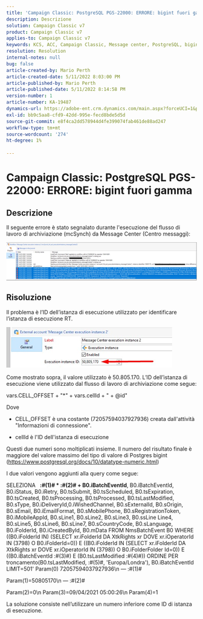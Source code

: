 ```yaml
---
title: 'Campaign Classic: PostgreSQL PGS-22000: ERRORE: bigint fuori gamma"'
description: Descrizione
solution: Campaign Classic v7
product: Campaign Classic v7
applies-to: Campaign Classic v7
keywords: KCS, ACC, Campaign Classic, Message center, PostgreSQL, bigint
resolution: Resolution
internal-notes: null
bug: false
article-created-by: Mario Perth
article-created-date: 5/11/2022 8:03:00 PM
article-published-by: Mario Perth
article-published-date: 5/11/2022 8:14:58 PM
version-number: 1
article-number: KA-19487
dynamics-url: https://adobe-ent.crm.dynamics.com/main.aspx?forceUCI=1&pagetype=entityrecord&etn=knowledgearticle&id=7d927154-65d1-ec11-a7b5-00224809c556
exl-id: bb9c5aa8-cfd9-42dd-995e-fecd8bde5d5d
source-git-commit: e8f4ca2dd578944d4fe399074fab461de88ad247
workflow-type: tm+mt
source-wordcount: '274'
ht-degree: 1%

---
```


# Campaign Classic: PostgreSQL PGS-22000: ERRORE: bigint fuori gamma

## Descrizione


Il seguente errore è stato segnalato durante l&#39;esecuzione del flusso di lavoro di archiviazione (mcSynch) da Message Center (Centro messaggi):

![](assets/___9537defc-66d1-ec11-a7b5-00224809c556___.png)




## Risoluzione


Il problema è l’ID dell’istanza di esecuzione utilizzato per identificare l’istanza di esecuzione RT.

![](assets/b19e48ed-65d1-ec11-a7b5-00224809c556.png)

Come mostrato sopra, il valore utilizzato è 50.805.170. L’ID dell’istanza di esecuzione viene utilizzato dal flusso di lavoro di archiviazione come segue:

vars.CELL_OFFSET + &quot;\*&quot; + vars.cellId + &quot; + @id&quot;

Dove

- CELL_OFFSET è una costante (72057594037927936) creata dall&#39;attività &quot;Informazioni di connessione&quot;.

- cellId è l&#39;ID dell&#39;istanza di esecuzione

Questi due numeri sono moltiplicati insieme. Il numero del risultato finale è maggiore del valore massimo del tipo di valore di Postgres bigint (https://www.postgresql.org/docs/10/datatype-numeric.html)

I due valori vengono aggiunti alla query come segue:

SELEZIONA   <b>:#(1)# \* :#(2)# + B0.iBatchEventId</b>, B0.iBatchEventId, B0.iStatus, B0.iRetry, B0.tsSubmit, B0.tsScheduled, B0.tsExpiration, B0.tsCreated, B0.tsProcessing, B0.tsProcessed, B0.tsLastModified, B0.sType, B0.iDeliveryId,0.iWishedChannel, B0.sExternalId, B0.sOrigin, B0.sEmail, B0.iEmailFormat, B0.sMobilePhone, B0.sRegistrationToken, B0.iMobileAppId, B0.sLine1, B0.sLine2, B0.sLine3, B0.ssLine Line4, B0.sLine5, B0.sLine6, B0.sLine7, B0.sCountryCode, B0.sLanguage, B0.iFolderId, B0.iCreatedById, B0.mData FROM NmsBatchEvent B0 WHERE ((B0.iFolderId IN) (SELECT xr.iFolderId DA XtkRights xr DOVE xr.iOperatorId IN (3798) O B0.iFolderId=0)) E ((B0.iFolderId IN (SELECT xr.iFolderId DA XtkRights xr DOVE xr.iOperatorId IN (3798)) O B0.iFolderFolder Id=0)) E ((B0.iBatchEventId :#(3)#) E (B0.tsLastModified :#(4)#)) ORDINE PER troncamento(B0.tsLastModified, :#(5)#, &#39;Europa/Londra&#39;), B0.iBatchEventId LIMIT=501&#39; Param(0) 72057594037927936\n — :#(1)#

Param(1)=50805170\n — :#(2)#

Param(2)=0\n Param(3)=09/04/2021 05:00:26\n Param(4)=1

La soluzione consiste nell’utilizzare un numero inferiore come ID di istanza di esecuzione.
